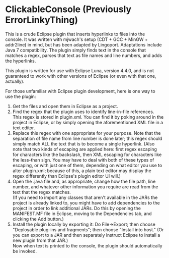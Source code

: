 ClickableConsole (Previously ErrorLinkyThing)
===============

This is a crude Eclipse plugin that inserts hyperlinks to files into the console.  It was written with mjwach's setup (CDT + GCC + MinGW + addr2line) in mind, but has been adapted by Lingoport. Adaptations include Java 7 compatibility. The plugin simply finds text in the console that matches a regex, parses that text as file names and line numbers, and adds the hyperlinks.

This plugin is written for use with Eclipse Luna, version 4.4.0, and is not guaranteed to work with other versions of Eclipse (or even with that one, actually).

For those unfamiliar with Eclipse plugin development, here is one way to use the plugin:

1) Get the files and open them in Eclipse as a project.<br />
2) Find the regex that the plugin uses to identify line-in-file references.  This regex is stored in plugin.xml.  You can find it by poking around in the project in Eclipse, or by simply opening the aforementioned XML file in a text editor.<br />
3) Replace this regex with one appropriate for your purpose.  Note that the separation of file name from line number is done later; this regex should simply match ALL the text that is to become a single hyperlink.  (Also note that two kinds of escaping are applied here:  first regex escaping for characters like the backslash, then XML escaping for characters like the less-than sign.  You may have to deal with both of these types of escaping, or with just one of them, depending on what editor you use to alter plugin.xml; because of this, a plain text editor may display the regex differently than Eclipse's plugin editor UI will.)<br />
4) Open the .java file and, as appropriate, change how the file path, line number, and whatever other information you require are read from the text that the regex matches.<br />
(If you need to import any classes that aren't available in the JARs the project is already linked to, you might have to add dependencies to the project in order to link additional JARs.  Do this by opening the MANIFEST.MF file in Eclipse, moving to the Dependencies tab, and clicking the Add button.)<br />
5) Install the plugin locally by exporting it:  Do File->Export; then choose "Deployable plug-ins and fragments"; then choose "Install into host."  (Or you can export to a JAR and then separately instruct Eclipse to install a new plugin from that JAR.)<br />
Now when text is printed to the console, the plugin should automatically be invoked.<br />
